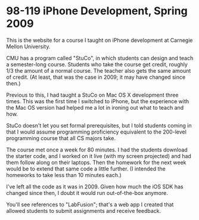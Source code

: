 # 98-119 iPhone Development, Spring 2009

This is the website for a course I taught on iPhone development at Carnegie Mellon University.

CMU has a program called "StuCo", in which students can design and teach a semester-long course. Students who take the course get credit, roughly 1/3 the amount of a normal course. The teacher also gets the same amount of credit. (At least, that was the case in 2009; it may have changed since then.)

Previous to this, I had taught a StuCo on Mac OS X development three times. This was the first time I switched to iPhone, but the experience with the Mac OS version had helped me a lot in ironing out what to teach and how.

StuCo doesn't let you set formal prerequisites, but I told students coming in that I would assume programming proficiency equivalent to the 200-level programming course that all CS majors take.

The course met once a week for 80 minutes. I had the students download the starter code, and I worked on it live (with my screen projected) and had them follow along on their laptops. Then the homework for the next week would be to extend that same code a little further. (I intended the homeworks to take less than 10 minutes each.)

I've left all the code as it was in 2009. Given how much the iOS SDK has changed since then, I doubt it would run out-of-the-box anymore.

You'll see references to "LabFusion"; that's a web app I created that allowed students to submit assignments and receive feedback.
